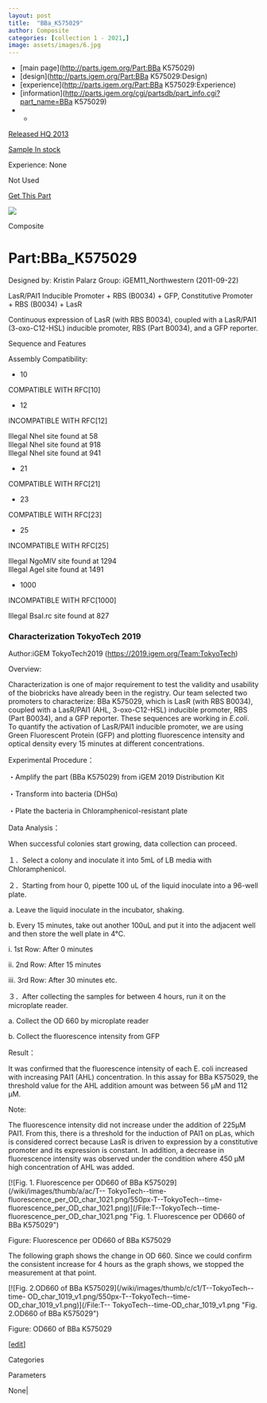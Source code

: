 ```yaml
---
layout: post
title:  "BBa_K575029"
author: Composite
categories: [collection 1 - 2021,] 
image: assets/images/6.jpg
---
```



  * [main page](http://parts.igem.org/Part:BBa K575029)
  * [design](http://parts.igem.org/Part:BBa K575029:Design)
  * [experience](http://parts.igem.org/Part:BBa K575029:Experience)
  * [information](http://parts.igem.org/cgi/partsdb/part_info.cgi?part_name=BBa K575029)
  *   * 

[Released HQ 2013](http://parts.igem.org/Help:Part_Status_Box)

[Sample In stock](http://parts.igem.org/Help:Part_Status_Box)

Experience: None

Not Used

[ Get This Part](http://parts.igem.org/partsdb/get_part.cgi?part=BBa_K575029)

![](http://parts.igem.org/images/partbypart/icon_composite.png)

Composite

# Part:BBa_K575029

Designed by: Kristin Palarz   Group: iGEM11_Northwestern   (2011-09-22)

LasR/PAI1 Inducible Promoter + RBS (B0034) + GFP, Constitutive Promoter + RBS
(B0034) + LasR

Continuous expression of LasR (with RBS B0034), coupled with a LasR/PAI1
(3-oxo-C12-HSL) inducible promoter, RBS (Part B0034), and a GFP reporter.

  
Sequence and Features

  

Assembly Compatibility:

  * 10

COMPATIBLE WITH RFC[10]

  * 12

INCOMPATIBLE WITH RFC[12]

Illegal NheI site found at 58  
Illegal NheI site found at 918  
Illegal NheI site found at 941  

  * 21

COMPATIBLE WITH RFC[21]

  * 23

COMPATIBLE WITH RFC[23]

  * 25

INCOMPATIBLE WITH RFC[25]

Illegal NgoMIV site found at 1294  
Illegal AgeI site found at 1491  

  * 1000

INCOMPATIBLE WITH RFC[1000]

Illegal BsaI.rc site found at 827  

  

### Characterization TokyoTech 2019

Author:iGEM TokyoTech2019 (<https://2019.igem.org/Team:TokyoTech>)

Overview:

Characterization is one of major requirement to test the validity and
usability of the biobricks have already been in the registry. Our team
selected two promoters to characterize: BBa K575029, which is LasR (with RBS
B0034), coupled with a LasR/PAI1 (AHL, 3-oxo-C12-HSL) inducible promoter, RBS
(Part B0034), and a GFP reporter. These sequences are working in _E.coli_. To
quantify the activation of LasR/PAI1 inducible promoter, we are using Green
Fluorescent Protein (GFP) and plotting fluorescence intensity and optical
density every 15 minutes at different concentrations.

Experimental Procedure：

・Amplify the part (BBa K575029) from iGEM 2019 Distribution Kit

・Transform into bacteria (DH5α)

・Plate the bacteria in Chloramphenicol-resistant plate

  

Data Analysis：

When successful colonies start growing, data collection can proceed.

１．Select a colony and inoculate it into 5mL of LB media with Chloramphenicol.

２．Starting from hour 0, pipette 100 uL of the liquid inoculate into a 96-well
plate.

a. Leave the liquid inoculate in the incubator, shaking.

b. Every 15 minutes, take out another 100uL and put it into the adjacent well
and then store the well plate in 4°C.

i. 1st Row: After 0 minutes

ii. 2nd Row: After 15 minutes

iii. 3rd Row: After 30 minutes etc.

３．After collecting the samples for between 4 hours, run it on the microplate
reader.

a. Collect the OD 660 by microplate reader

b. Collect the fluorescence intensity from GFP

  

Result：

It was confirmed that the fluorescence intensity of each E. coli increased
with increasing PAI1 (AHL) concentration. In this assay for BBa K575029, the
threshold value for the AHL addition amount was between 56 µM and 112 µM.

Note:

The fluorescence intensity did not increase under the addition of 225µM PAI1.
From this, there is a threshold for the induction of PAI1 on pLas, which is
considered correct because LasR is driven to expression by a constitutive
promoter and its expression is constant. In addition, a decrease in
fluorescence intensity was observed under the condition where 450 µM high
concentration of AHL was added.

  
[![Fig. 1. Fluorescence per OD660 of BBa K575029](/wiki/images/thumb/a/ac/T--
TokyoTech--time-fluorescence_per_OD_char_1021.png/550px-T--TokyoTech--time-
fluorescence_per_OD_char_1021.png)](/File:T--TokyoTech--time-
fluorescence_per_OD_char_1021.png "Fig. 1. Fluorescence per OD660 of BBa
K575029")

Figure: Fluorescence per OD660 of BBa K575029

  

The following graph shows the change in OD 660. Since we could confirm the
consistent increase for 4 hours as the graph shows, we stopped the measurement
at that point.

  
[![Fig. 2.OD660 of BBa K575029](/wiki/images/thumb/c/c1/T--TokyoTech--time-
OD_char_1019_v1.png/550px-T--TokyoTech--time-OD_char_1019_v1.png)](/File:T--
TokyoTech--time-OD_char_1019_v1.png "Fig. 2.OD660 of BBa K575029")

Figure: OD660 of BBa K575029

[[edit](http://parts.igem.org/partsdb/part_info.cgi?part_name=BBa_K575029)]

Categories

Parameters

None|

